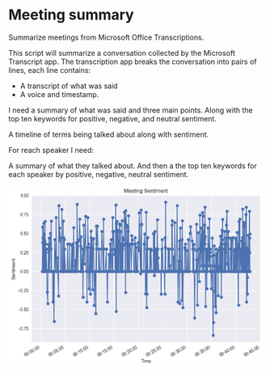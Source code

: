 # Meeting summary

Summarize meetings from Microsoft Office Transcriptions. 

This script will summarize a conversation collected by the Microsoft Transcript app. The transcription app breaks the conversation into pairs of lines, each line contains:
 
- A transcript of what was said
- A voice and timestamp.
 
I need a summary of what was said and three main points. Along with the top ten keywords for positive, negative, and neutral sentiment.
 
A timeline of terms being talked about along with sentiment.
 
For reach speaker I need:
 
A summary of what they talked about. And then a the top ten keywords for each speaker by positive, negative, neutral sentiment.

![Meeting sentiment](media/meetingsummary.png)
